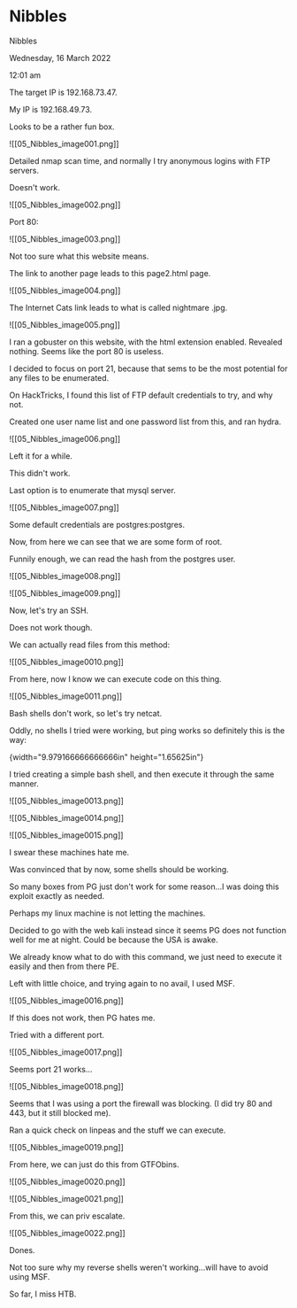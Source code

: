 # Nibbles

Nibbles

Wednesday, 16 March 2022

12:01 am

The target IP is 192.168.73.47.

My IP is 192.168.49.73.

&#x20;

Looks to be a rather fun box.

!\[\[05\_Nibbles\_image001.png]]

Detailed nmap scan time, and normally I try anonymous logins with FTP servers.

Doesn't work.

&#x20;

!\[\[05\_Nibbles\_image002.png]]

&#x20;

Port 80:

!\[\[05\_Nibbles\_image003.png]]

Not too sure what this website means.

&#x20;

The link to another page leads to this page2.html page.

&#x20;

!\[\[05\_Nibbles\_image004.png]]

The Internet Cats link leads to what is called nightmare .jpg.

&#x20;

!\[\[05\_Nibbles\_image005.png]]

I ran a gobuster on this website, with the html extension enabled. Revealed nothing. Seems like the port 80 is useless.

I decided to focus on port 21, because that sems to be the most potential for any files to be enumerated.

&#x20;

On HackTricks, I found this list of FTP default credentials to try, and why not.

Created one user name list and one password list from this, and ran hydra.

&#x20;

!\[\[05\_Nibbles\_image006.png]]

Left it for a while.

This didn't work.

&#x20;

Last option is to enumerate that mysql server.

!\[\[05\_Nibbles\_image007.png]]

Some default credentials are postgres:postgres.

&#x20;

Now, from here we can see that we are some form of root.

Funnily enough, we can read the hash from the postgres user.

&#x20;

!\[\[05\_Nibbles\_image008.png]]

&#x20;

!\[\[05\_Nibbles\_image009.png]]

Now, let's try an SSH.

Does not work though.

&#x20;

We can actually read files from this method:

!\[\[05\_Nibbles\_image0010.png]]

From here, now I know we can execute code on this thing.

&#x20;

!\[\[05\_Nibbles\_image0011.png]]

&#x20;

Bash shells don't work, so let's try netcat.

Oddly, no shells I tried were working, but ping works so definitely this is the way:

{width="9.979166666666666in" height="1.65625in"}

&#x20;

I tried creating a simple bash shell, and then execute it through the same manner.

!\[\[05\_Nibbles\_image0013.png]]

&#x20;

!\[\[05\_Nibbles\_image0014.png]]

&#x20;

!\[\[05\_Nibbles\_image0015.png]]

I swear these machines hate me.

&#x20;

Was convinced that by now, some shells should be working.

So many boxes from PG just don't work for some reason...I was doing this exploit exactly as needed.

Perhaps my linux machine is not letting the machines.

&#x20;

Decided to go with the web kali instead since it seems PG does not function well for me at night. Could be because the USA is awake.

We already know what to do with this command, we just need to execute it easily and then from there PE.

&#x20;

Left with little choice, and trying again to no avail, I used MSF.

!\[\[05\_Nibbles\_image0016.png]]

If this does not work, then PG hates me.

Tried with a different port.

&#x20;

!\[\[05\_Nibbles\_image0017.png]]

Seems port 21 works...

!\[\[05\_Nibbles\_image0018.png]]

&#x20;

Seems that I was using a port the firewall was blocking. (I did try 80 and 443, but it still blocked me).

Ran a quick check on linpeas and the stuff we can execute.

!\[\[05\_Nibbles\_image0019.png]]

From here, we can just do this from GTFObins.

!\[\[05\_Nibbles\_image0020.png]]

&#x20;

!\[\[05\_Nibbles\_image0021.png]]

From this, we can priv escalate.

&#x20;

!\[\[05\_Nibbles\_image0022.png]]

Dones.

&#x20;

Not too sure why my reverse shells weren't working...will have to avoid using MSF.

So far, I miss HTB.

&#x20;

&#x20;
